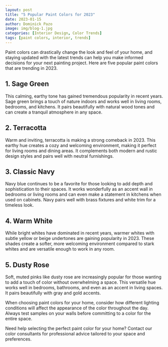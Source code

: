```yaml
---
layout: post
title: "5 Popular Paint Colors for 2023"
date: 2023-01-15
author: Dominick Pazo
image: img/blog-1.jpg
categories: [Interior Design, Color Trends]
tags: [paint colors, interior, trends]
---
```


Paint colors can drastically change the look and feel of your home, and staying updated with the latest trends can help you make informed decisions for your next painting project. Here are five popular paint colors that are trending in 2023.

## 1. Sage Green

This calming, earthy tone has gained tremendous popularity in recent years. Sage green brings a touch of nature indoors and works well in living rooms, bedrooms, and kitchens. It pairs beautifully with natural wood tones and can create a tranquil atmosphere in any space.

## 2. Terracotta

Warm and inviting, terracotta is making a strong comeback in 2023. This earthy hue creates a cozy and welcoming environment, making it perfect for living rooms and dining areas. It complements both modern and rustic design styles and pairs well with neutral furnishings.

## 3. Classic Navy

Navy blue continues to be a favorite for those looking to add depth and sophistication to their spaces. It works wonderfully as an accent wall in bedrooms or living rooms and can even make a statement in kitchens when used on cabinets. Navy pairs well with brass fixtures and white trim for a timeless look.

## 4. Warm White

While bright whites have dominated in recent years, warmer whites with subtle yellow or beige undertones are gaining popularity in 2023. These shades create a softer, more welcoming environment compared to stark whites and are versatile enough to work in any room.

## 5. Dusty Rose

Soft, muted pinks like dusty rose are increasingly popular for those wanting to add a touch of color without overwhelming a space. This versatile hue works well in bedrooms, bathrooms, and even as an accent in living spaces. It pairs beautifully with gray and gold accents.

When choosing paint colors for your home, consider how different lighting conditions will affect the appearance of the color throughout the day. Always test samples on your walls before committing to a color for the entire space.

Need help selecting the perfect paint color for your home? Contact our color consultants for professional advice tailored to your space and preferences.